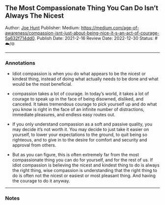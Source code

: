## The Most Compassionate Thing You Can Do Isn’t Always The Nicest

Author: [Joe Hunt]()
Publisher: Medium: https://medium.com/age-of-awareness/compassion-isnt-just-about-being-nice-it-s-an-act-of-courage-5a632f714dd0.
Publish Date: 2021-2-16
Review Date: 2022-12-30
Status: #☁️/🌐 

---

### Annotations

* Idiot compassion is when you do what appears to be the nicest or kindest thing, instead of doing what actually needs to be done and what would be the most beneficial.

* compassion takes a lot of courage. In today’s world, it takes a lot of courage to speak up in the face of being disowned, disliked, and canceled. It takes tremendous courage to pick yourself up and do what you know is right in the face of an infinite number of distractions, immediate pleasures, and endless easy routes out.

* If you only understand compassion as a soft and passive quality, you may decide it’s not worth it. You may decide to just take it easier on yourself, to lower your expectations to the ground, to quit being so righteous, and to give in to the desire for comfort and security and approval from others.

* But as you can figure, this is often extremely far from the most compassionate thing you can do for yourself, and for the rest of us. If idiot compassion is believing the nicest and kindest thing to do is always the right thing, wise compassion is understanding that the right thing to do is often not the nicest or easiest or most pleasant thing. And having the courage to do it anyway.

---

### Notes
